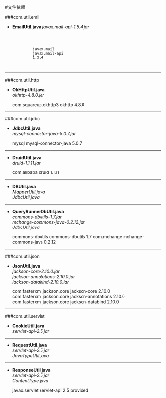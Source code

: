 #文件依赖

###com.util.emil

+ **EmailUtil.java**
	*javax.mail-api-1.5.4.jar*  
	
	<code>   
		<!-- https://mvnrepository.com/artifact/javax.mail/javax.mail-api -->
		<dependency>
		   <groupId>javax.mail</groupId>
		   <artifactId>javax.mail-api</artifactId>
		   <version>1.5.4</version>
		</dependency>   
	</code>
---

###com.util.http
	
+ **OkHttpUtil.java**  
	*okhttp-4.8.0.jar*  
	
	<!-- https://mvnrepository.com/artifact/com.squareup.okhttp3/okhttp -->
	<dependency>
	   <groupId>com.squareup.okhttp3</groupId>
	   <artifactId>okhttp</artifactId>
	   <version>4.8.0</version>
	</dependency>
---



###com.util.jdbc

+ **JdbcUtil.java**  
	*mysql-connector-java-5.0.7.jar*  
	
	<!-- https://mvnrepository.com/artifact/mysql/mysql-connector-java -->
	<dependency>
	   <groupId>mysql</groupId>
	   <artifactId>mysql-connector-java</artifactId>
	   <version>5.0.7</version>
	</dependency>
---
+ **DruidUtil.java**  
	*druid-1.1.11.jar*  
	
	<!-- https://mvnrepository.com/artifact/com.alibaba/druid -->
	<dependency>
	   <groupId>com.alibaba</groupId>
	   <artifactId>druid</artifactId>
	   <version>1.1.11</version>
	</dependency>
---

+ **DBUtil.java**  
	*MapperUtil.java*  
	*JdbcUtil.java*
	
---

+ **QueryRunnerDbUtil.java**  
	*commons-dbutils-1.7.jar*  
	*mchange-commons-java-0.2.12.jar*  
	*JdbcUtil.java*  
	
	<!-- https://mvnrepository.com/artifact/commons-dbutils/commons-dbutils -->
	<dependency>
	    <groupId>commons-dbutils</groupId>
	    <artifactId>commons-dbutils</artifactId>
	    <version>1.7</version>
	</dependency>
	
	<!-- https://mvnrepository.com/artifact/com.mchange/mchange-commons-java -->
	<dependency>
	    <groupId>com.mchange</groupId>
	    <artifactId>mchange-commons-java</artifactId>
	    <version>0.2.12</version>
	</dependency>
---

###com.util.json

+ **JsonUtil.java**  
	*jackson-core-2.10.0.jar*  
	*jackson-annotations-2.10.0.jar*  
	*jackson-databind-2.10.0.jar*  
	
	<!-- https://mvnrepository.com/artifact/com.fasterxml.jackson.core/jackson-core -->
	<dependency>
	    <groupId>com.fasterxml.jackson.core</groupId>
	    <artifactId>jackson-core</artifactId>
	    <version>2.10.0</version>
	</dependency>
	
	<!-- https://mvnrepository.com/artifact/com.fasterxml.jackson.core/jackson-annotations -->
	<dependency>
	    <groupId>com.fasterxml.jackson.core</groupId>
	    <artifactId>jackson-annotations</artifactId>
	    <version>2.10.0</version>
	</dependency>
	
	<!-- https://mvnrepository.com/artifact/com.fasterxml.jackson.core/jackson-databind -->
	<dependency>
	    <groupId>com.fasterxml.jackson.core</groupId>
	    <artifactId>jackson-databind</artifactId>
	    <version>2.10.0</version>
	</dependency>
---

###com.util.servlet

+ **CookieUtil.java**  
	*servlet-api-2.5.jar*

---

+ **RequestUtil.java**  
	*servlet-api-2.5.jar*  
	*JavaTypeUtil.java*

---

+ **ResponseUtil.java**  
	*servlet-api-2.5.jar*  
	*ContentType.java*  
	
	<!-- https://mvnrepository.com/artifact/javax.servlet/servlet-api -->
	<dependency>
	    <groupId>javax.servlet</groupId>
	    <artifactId>servlet-api</artifactId>
	    <version>2.5</version>
	    <scope>provided</scope>
	</dependency>
	